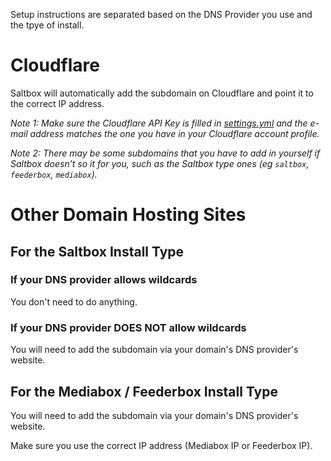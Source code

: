 Setup instructions are separated based on the DNS Provider you use and the tpye of install.

# Cloudflare

Saltbox will automatically add the subdomain on Cloudflare and point it to the correct IP address.

_Note 1: Make sure the Cloudflare API Key is filled in [settings.yml](accounts.md) and the e-mail address matches the one you have in your Cloudflare account profile._

_Note 2: There may be some subdomains that you have to add in yourself if Saltbox doesn’t so it for you, such as the Saltbox type ones (eg `saltbox`, `feederbox`, `mediabox`)._

# Other Domain Hosting Sites

## For the Saltbox Install Type

### If your DNS provider allows wildcards

You don't need to do anything.

### If your DNS provider DOES NOT allow wildcards

You will need to add the subdomain via your domain's DNS provider's website.

## For the Mediabox / Feederbox Install Type

You will need to add the subdomain via your domain's DNS provider's website.

Make sure you use the correct IP address (Mediabox IP or Feederbox IP).
